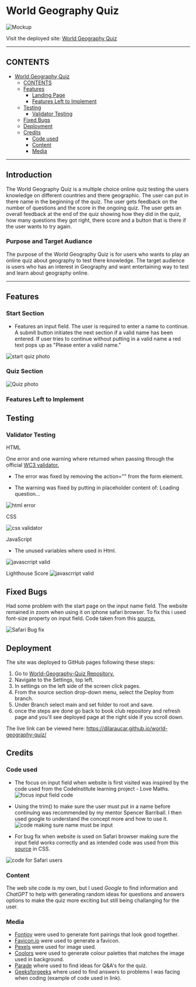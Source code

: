 # World Geography Quiz

![Mockup](documentation/mockup.jpeg)

Visit the deployed site: [World Geography Quiz](https://dilaraucar.github.io/world-geography-quiz/)

---

## CONTENTS

- [World Geography Quiz](#world-geography-quiz)
  - [CONTENTS](#contents)
  - [Features](#features)
    - [Landing Page](#landing-page)
    - [Features Left to Implement](#features-left-to-implement)
  - [Testing](#testing)
    - [Validator Testing](#validator-testing)
  - [Fixed Bugs](#fixed-bugs)
  - [Deployment](#deployment)
  - [Credits](#credits)
    - [Code used](#code-used)
    - [Content](#content)
    - [Media](#media)

---

## Introduction

The World Geography Quiz is a multiple choice online quiz testing the users knowledge on different countries and there geographic. The user can put in there name in the beginning of the quiz. The user gets feedback on the number of questions and the score in the ongoing quiz. The user gets an overall feedback at the end of the quiz showing how they did in the quiz, how many questions they got right, there score and a button that is there if the user wants to try again.


### Purpose and Target Audiance
The purpose of the World Geography Quiz is for users who wants to play an online quiz about geography to test there knowledge.
The target audience is users who has an interest in Geography and want entertaining way to test and learn about geography online. 

---

## Features

### Start Section

- Features an input field. The user is required to enter a name to continue. A submit button initiates the next section if a valid name has been entered. If user tries to continue without putting in a valid name a red text pops up as "Please enter a valid name."
  
![start quiz photo](documentation/start.jpeg)

### Quiz Section

![Quiz photo](documentation/quiz.jpeg)

### Features Left to Implement

## Testing

### Validator Testing

HTML

One error and one warning where returned when passing through the official [WC3 validator.](https://validator.w3.org/nu/?doc=https%3A%2F%2Fdilaraucar.github.io%2Fworld-geography-quiz%2F)

- The error was fixed by removing the action="" from the form element.

* The warning was fixed by putting in placeholder content of: Loading question...

![html error](documentation/html-validate.jpeg)


CSS

![css validator](documentation/css-validate.jpeg)


JavaScript

- The unused variables where used in Html.

![javascrript valid](documentation/js-valid.jpeg)


Lighthouse Score
![javascrript valid](documentation/)

## Fixed Bugs

Had some problem with the start page on the input name field. The website remained in zoom when using it on iphone safari browser. To fix this i used font-size property on input field. Code taken from this [source.](https://defensivecss.dev/tip/input-zoom-safari/#:~:text=When%20focusing%20an%20input%20in,size%3A%2016px%20to%20the%20input)

![Safari Bug fix](documentation/safari-bug.jpeg)

## Deployment

The site was deployed to GitHub pages following these steps:

1. Go to [World-Geography-Quiz Repository.](https://github.com/DilaraUcar/world-geography-quiz)
2. Navigate to the Settings, top left.
3. In settings on the left side of the screen click pages.
4. From the source section drop-down menu, select the Deploy from branch.
5. Under Branch select main and set folder to root and save.
6. once the steps are done go back to book club repository and refresh page and you'll see deployed page at the right side if you scroll down.

The live link can be viewed here: <https://dilaraucar.github.io/world-geography-quiz/>

## Credits

### Code used

- The focus on input field when website is first visited was inspired by the code used from the CodeInstitute learning project - Love Maths.
![focus input field code](documentation/focus-input.jpeg)

- Using the trim() to make sure the user must put in a name before continuing was recommended by my mentor Spencer Barriball. I then used google to understand the concept more and how to use it.
![code making sure name must be input](documentation/trim-code.jpeg)
- For bug fix when website is used on Safari browser making sure the input field works correctly and as intended code was used from this [source](https://defensivecss.dev/tip/input-zoom-safari/#:~:text=When%20focusing%20an%20input%20in,size%3A%2016px%20to%20the%20input) in CSS.

![code for Safari users](documentation/safari-bug.jpeg)



### Content

The web site code is my own, but I used _Google_ to find information and _ChatGPT_ to help with generating random ideas for questions and answers options to make the quiz more exciting but still being challanging for the user.

### Media

- [Fontjoy](https://fontjoy.com/) were used to generate font pairings that look good together.
- [Favicon.io](https://favicon.io/favicon-generator/) were used to generate a favicon.
- [Pexels](https://www.pexels.com/sv-se/) were used for image used.
- [Coolors](https://coolors.co/6f756c-9a9a92-23191a-562d25-080a0e-19181a) were used to generate colour palettes that matches the image used in background.
- [Parade](https://parade.com/1246355/marynliles/geography-trivia/) where used to find ideas for Q&A's for the quiz.
- [Geeksforgeeks](https://www.geeksforgeeks.org/css-font-border/) where used to find answers to problems I was facing when coding (example of code used in link).

